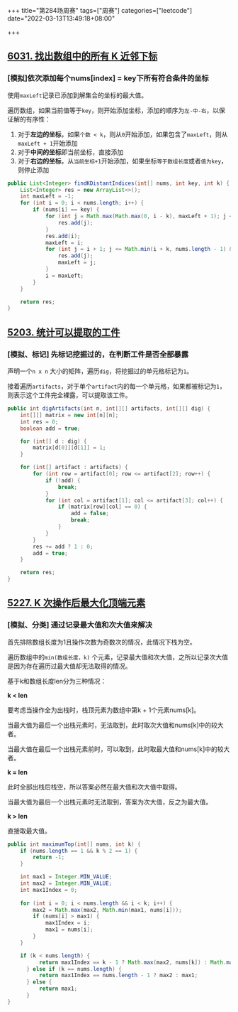 +++
title="第284场周赛"
tags=["周赛"]
categories=["leetcode"]
date="2022-03-13T13:49:18+08:00"

+++

## [6031. 找出数组中的所有 K 近邻下标](https://leetcode-cn.com/problems/find-all-k-distant-indices-in-an-array/)

### [模拟]依次添加每个nums[index] = key下所有符合条件的坐标

使用`maxLeft`记录已添加到解集合的坐标的最大值。

遍历数组，如果当前值等于`key`，则开始添加坐标，添加的顺序为`左-中-右`，以保证解的有序性：

1. 对于**左边的坐标**，如果`个数 < k`，则从`0`开始添加，如果包含了`maxLeft`，则从`maxLeft + 1`开始添加
2. 对于**中间的坐标**即当前坐标，直接添加
3. 对于**右边的坐标**，从`当前坐标+1`开始添加，如果坐标`等于数组长度`或者`值为key`，则停止添加

```Java
public List<Integer> findKDistantIndices(int[] nums, int key, int k) {
    List<Integer> res = new ArrayList<>();
    int maxLeft = -1;
    for (int i = 0; i < nums.length; i++) {
        if (nums[i] == key) {
            for (int j = Math.max(Math.max(0, i - k), maxLeft + 1); j < i; j++) {
                res.add(j);
            }
            res.add(i);
            maxLeft = i;
            for (int j = i + 1; j <= Math.min(i + k, nums.length - 1) && nums[j] != key; j++) {
                res.add(j);
                maxLeft = j;
            }
            i = maxLeft;
        }
    }

    return res;
}
```




## [5203. 统计可以提取的工件](https://leetcode-cn.com/problems/count-artifacts-that-can-be-extracted/)

### [模拟、标记] 先标记挖掘过的，在判断工件是否全部暴露

声明一个`n x n` 大小的矩阵，遍历`dig`，将挖掘过的单元格标记为`1`。

接着遍历`artifacts`，对于单个`artifact`内的每一个单元格，如果都被标记为`1`，则表示这个工件完全裸露，可以提取该工件。

```Java
public int digArtifacts(int n, int[][] artifacts, int[][] dig) {
    int[][] matrix = new int[n][n];
    int res = 0;
    boolean add = true;

    for (int[] d : dig) {
        matrix[d[0]][d[1]] = 1;
    }

    for (int[] artifact : artifacts) {
        for (int row = artifact[0]; row <= artifact[2]; row++) {
            if (!add) {
                break;
            }
            for (int col = artifact[1]; col <= artifact[3]; col++) {
                if (matrix[row][col] == 0) {
                    add = false;
                    break;
                }
            }
        }
        res += add ? 1 : 0;
        add = true;
    }

    return res;
}
```




## [5227. K 次操作后最大化顶端元素](https://leetcode-cn.com/problems/maximize-the-topmost-element-after-k-moves/)

### [模拟、分类] 通过记录最大值和次大值来解决

首先排除数组长度为1且操作次数为奇数次的情况，此情况下栈为空。

遍历数组中的`min(数组长度，k)` 个元素，记录最大值和次大值，之所以记录次大值是因为存在遍历过最大值却无法取得的情况。

基于k和数组长度len分为三种情况：

**k < len**

要考虑当操作全为出栈时，栈顶元素为数组中第k + 1个元素nums[k]。

当最大值为最后一个出栈元素时，无法取到，此时取次大值和nums[k]中的较大者。

当最大值在最后一个出栈元素前时，可以取到，此时取最大值和nums[k]中的较大者。

**k = len**

此时全部出栈后栈空，所以答案必然在最大值和次大值中取得。

当最大值为最后一个出栈元素时无法取到，答案为次大值，反之为最大值。

**k > len**

直接取最大值。

```Java
public int maximumTop(int[] nums, int k) {
    if (nums.length == 1 && k % 2 == 1) {
        return -1;
    }

    int max1 = Integer.MIN_VALUE;
    int max2 = Integer.MIN_VALUE;
    int max1Index = 0;
 
    for (int i = 0; i < nums.length && i < k; i++) {
        max2 = Math.max(max2, Math.min(max1, nums[i]));
        if (nums[i] > max1) {
            max1Index = i;
            max1 = nums[i];
        }
    }

    if (k < nums.length) {
          return max1Index == k - 1 ? Math.max(max2, nums[k]) : Math.max(max1, nums[k]);
      } else if (k == nums.length) {
          return max1Index == nums.length - 1 ? max2 : max1;
      } else {
          return max1;
      }
}
```




